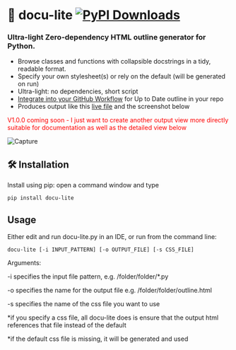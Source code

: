 # 🧾 docu-lite [![PyPI Downloads](https://static.pepy.tech/badge/docu-lite)](https://pepy.tech/projects/docu-lite)
### Ultra-light Zero-dependency HTML outline generator for Python.  



* Browse classes and functions with collapsible docstrings in a tidy, readable format.
* Specify your own stylesheet(s) or rely on the default (will be generated on run)
* Ultra-light: no dependencies, short script
* [Integrate into your GitHub Workflow](https://g1ojs.github.io/docu-lite/add-to-workflow/) for Up to Date outline in your repo
* Produces output like this [live file](https://g1ojs.github.io/docu-lite/docu-lite-outline.html) and the screenshot below

<html><div style='color:red;'> V1.0.0 coming soon - I just want to create another output view more directly suitable for documentation as well as the detailed view below </div></html>

![Capture](https://github.com/user-attachments/assets/c2eb5243-5666-428a-a1f7-4a09ec127285)

## 🛠 Installation

Install using pip: open a command window and type

```
pip install docu-lite
```
## Usage
Either edit and run docu-lite.py in an IDE, or run from the command line:
```
docu-lite [-i INPUT_PATTERN] [-o OUTPUT_FILE] [-s CSS_FILE] 
```
Arguments:

-i specifies the input file pattern, e.g. /folder/folder/*.py

-o specifies the name for the output file e.g. /folder/folder/outline.html

-s specifies the name of the css file you want to use

*if you specify a css file, all docu-lite does is ensure that the output html references that file instead of the default

*if the default css file is missing, it will be generated and used


